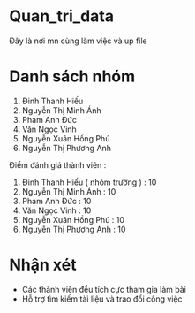 # Quan_tri_data
Đây là nơi mn cùng làm việc và up file 

# Danh sách nhóm 
1. Đinh Thanh Hiếu 
2. Nguyễn Thị Minh Ánh
3. Phạm Anh Đức
4. Văn Ngọc Vinh
5. Nguyễn Xuân Hồng Phú
6. Nguyễn Thị Phương Anh 


Điểm đánh giá thành viên :
1. Đinh Thanh Hiếu ( nhóm trưởng ) : 10
2. Nguyễn Thị Minh Ánh             : 10
3. Phạm Anh Đức                    : 10 
4. Văn Ngọc Vinh                   : 10
5. Nguyễn Xuân Hồng Phú            : 10 
6. Nguyễn Thị Phương Anh           : 10

# Nhận xét 
- Các thành viên đều tích cực tham gia làm bài
- Hỗ trợ tìm kiếm tài liệu và trao đổi công việc
